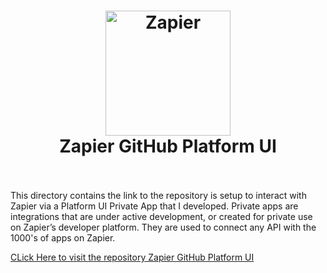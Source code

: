 <h1 align="center">
  <a href="https://zapier.com"><img src="https://raw.githubusercontent.com/zapier/zapier-platform/master/packages/cli/goodies/zapier-logomark.png" alt="Zapier" width="200"></a>
  <br>
  Zapier GitHub Platform UI
  <br>
  <br>
</h1>

This directory contains the link to the repository is setup to interact with Zapier via a Platform UI Private App that I developed.
Private apps are integrations that are under active development, or created for private use on Zapier’s developer platform. 
They are used to connect any API with the 1000's of apps on Zapier.


[CLick Here to visit the repository Zapier GitHub Platform UI](https://github.com/aloysius-riki/zapier-github-platform-ui)
